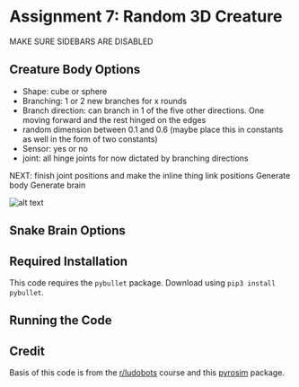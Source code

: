 # Assignment 7: Random 3D Creature

MAKE SURE SIDEBARS ARE DISABLED

## Creature Body Options

- Shape: cube or sphere
- Branching:  1 or 2 new branches for x rounds 
- Branch direction: can branch in 1 of the five other directions. One moving forward and the rest hinged on the edges
- random dimension between 0.1 and 0.6 (maybe place this in constants as well in the form of two constants)
- Sensor: yes or no
- joint: all hinge joints for now dictated by branching directions

NEXT: finish joint positions and make the inline thing
      link positions
      Generate body
      Generate brain


![alt text]()

## Snake Brain Options


## Required Installation

This code requires the ```pybullet``` package. Download using ```pip3 install pybullet```.

## Running the Code
 


## Credit

Basis of this code is from the [r/ludobots](https://www.reddit.com/r/ludobots/) course and this [pyrosim](https://github.com/jbongard/pyrosim) package.
